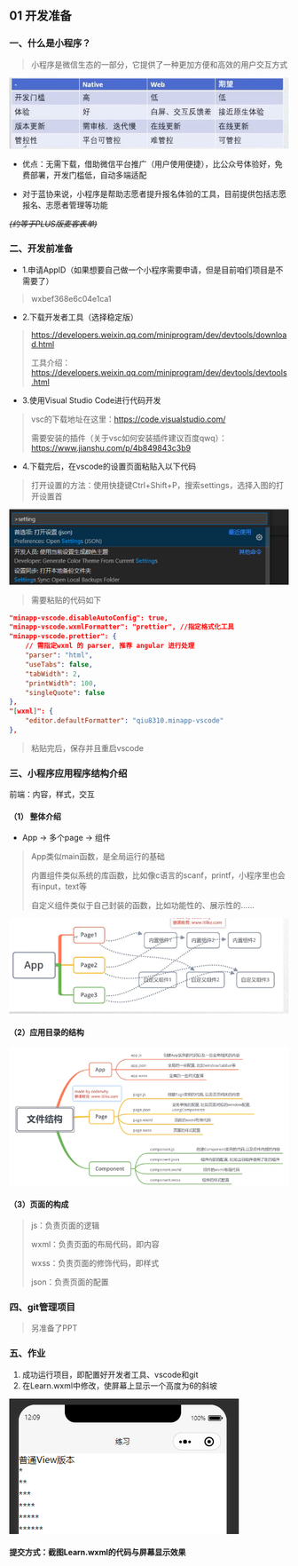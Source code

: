 ## 01 开发准备

### 一、什么是小程序？

> 小程序是微信生态的一部分，它提供了一种更加方便和高效的用户交互方式

![image-20210121204329392](image\image-20210121204329392.png)

- 优点：无需下载，借助微信平台推广（用户使用便捷），比公众号体验好，免费部署，开发门槛低，自动多端适配

- 对于蓝协来说，小程序是帮助志愿者提升报名体验的工具，目前提供包括志愿报名、志愿者管理等功能

<del>*(约等于PLUS版麦客表单)*</del>

### 二、开发前准备

- 1.申请AppID（如果想要自己做一个小程序需要申请，但是目前咱们项目是不需要了）

> wxbef368e6c04e1ca1

- 2.下载开发者工具（选择稳定版）

> https://developers.weixin.qq.com/miniprogram/dev/devtools/download.html
>
> 工具介绍：https://developers.weixin.qq.com/miniprogram/dev/devtools/devtools.html

- 3.使用Visual Studio Code进行代码开发

> vsc的下载地址在这里：https://code.visualstudio.com/
>
> 需要安装的插件（关于vsc如何安装插件建议百度qwq）：https://www.jianshu.com/p/4b849843c3b9

- 4.下载完后，在vscode的设置页面粘贴入以下代码

> 打开设置的方法：使用快捷键Ctrl+Shift+P，搜索settings，选择入图的打开设置首

![image-20210121205724029](image\image-20210121205724029.png)

> 需要粘贴的代码如下

```json
"minapp-vscode.disableAutoConfig": true,
"minapp-vscode.wxmlFormatter": "prettier", //指定格式化工具
"minapp-vscode.prettier": {
    // 需指定wxml 的 parser, 推荐 angular 进行处理
    "parser": "html",
    "useTabs": false,
    "tabWidth": 2,
    "printWidth": 100,
    "singleQuote": false
},
"[wxml]": {
    "editor.defaultFormatter": "qiu8310.minapp-vscode"
},
```

> 粘贴完后，保存并且重启vscode

### 三、小程序应用程序结构介绍

前端：内容，样式，交互

#### （1） 整体介绍

- App -> 多个page -> 组件

> App类似main函数，是全局运行的基础
>
> 内置组件类似系统的库函数，比如像c语言的scanf，printf，小程序里也会有input，text等
>
> 自定义组件类似于自己封装的函数，比如功能性的、展示性的......

![image-20210121211137664](image\image-20210121211137664.png)

#### （2）应用目录的结构

![image-20210121211331945](image\image-20210121211331945.png)

#### （3）页面的构成

> js：负责页面的逻辑
>
> wxml：负责页面的布局代码，即内容
>
> wxss：负责页面的修饰代码，即样式
>
> json：负责页面的配置

### 四、git管理项目

> 另准备了PPT

### 五、作业

1. 成功运行项目，即配置好开发者工具、vscode和git
2. 在Learn.wxml中修改，使屏幕上显示一个高度为6的斜坡

![image-20210123120936709](image\image-20210123120936709.png)

#### 提交方式：截图Learn.wxml的代码与屏幕显示效果